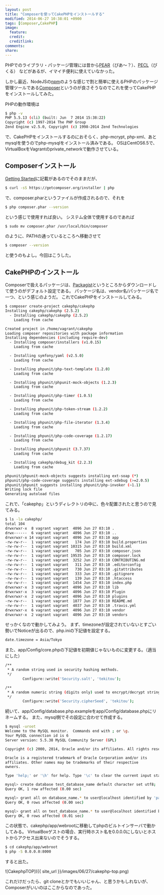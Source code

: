```yaml
---
layout: post
title: "Composerを使ってCakePHPをインストールする"
modified: 2014-06-27 10:38:01 +0900
tags: [Composer,CakePHP]
image:
  feature: 
  credit: 
  creditlink: 
comments: 
share: 
---
```


PHPでのライブラリ・パッケージ管理には昔から[PEAR](http://pear.php.net/manual/ja/)（ぴあ～？）、[PECL](http://pecl.php.net/)（ぴくる）
などがあるが、イマイチ便利に使えていなかった。

しかし最近、NodeJSの[npm](https://www.npmjs.org/)のような感じで割と簡単に使えるPHPのパッケージ管理ツールである[Composer](https://getcomposer.org/)というのが良さそうなのでこれを使ってCakePHPをインストールしてみた。

PHPの動作環境は

~~~ bash
$ php -v
PHP 5.5.13 (cli) (built: Jun  7 2014 15:38:22)
Copyright (c) 1997-2014 The PHP Group
Zend Engine v2.5.0, Copyright (c) 1998-2014 Zend Technologies
~~~

で、CakePHPをインストールするのにおそらく、php-mcrypt, php-xml、あとmysqlを使うのでphp-mysqlをインストール済みである。
OSはCentOS6.5で、VirtualBoxをVagrantのprivate_networkで動作させている。

## Composerインストール

[Getting Started](https://getcomposer.org/doc/00-intro.md)に記載があるのでそのままだが、

~~~ bash
$ curl -sS https://getcomposer.org/installer | php
~~~

で、composer.pharというファイルが作成されるので、それを

~~~ bash
$ php composer.phar --version
~~~

という感じで使用すれば良い。
システム全体で使用するのであれば

~~~ bash
$ sudo mv composer.phar /usr/local/bin/composer
~~~

のように、PATHの通っているところへ移動させて

~~~ bash
$ composer --version
~~~

と使うのもよし。今回はこうした。

## CakePHPのインストール

Composerで扱えるパッケージは、[Packagist](https://packagist.org/)というところからダウンロードして使うのがデフォルト設定である。
パッケージ名は、vendor名/パッケージ名で一つ、という感じのようだ。
これでCakePHPをインストールしてみる。

~~~ bash
$ composer create-project cakephp/cakephp
Installing cakephp/cakephp (2.5.2)
  - Installing cakephp/cakephp (2.5.2)
    Loading from cache

Created project in /home/vagrant/cakephp
Loading composer repositories with package information
Installing dependencies (including require-dev)
  - Installing composer/installers (v1.0.15)
    Loading from cache

  - Installing symfony/yaml (v2.5.0)
    Loading from cache

  - Installing phpunit/php-text-template (1.2.0)
    Loading from cache

  - Installing phpunit/phpunit-mock-objects (1.2.3)
    Loading from cache

  - Installing phpunit/php-timer (1.0.5)
    Loading from cache

  - Installing phpunit/php-token-stream (1.2.2)
    Loading from cache

  - Installing phpunit/php-file-iterator (1.3.4)
    Loading from cache

  - Installing phpunit/php-code-coverage (1.2.17)
    Loading from cache

  - Installing phpunit/phpunit (3.7.37)
    Loading from cache

  - Installing cakephp/debug_kit (2.2.3)
    Loading from cache

phpunit/phpunit-mock-objects suggests installing ext-soap (*)
phpunit/php-code-coverage suggests installing ext-xdebug (>=2.0.5)
phpunit/phpunit suggests installing phpunit/php-invoker (~1.1)
Writing lock file
Generating autoload files

~~~

これで、「cakephp」というディレクトリの中に、色々配置されたと思うので見てみる。

~~~ bash
$ ls -la cakephp/
total 104
drwxrwxr-x  8 vagrant vagrant  4096 Jun 27 03:10 .
drwx------  6 vagrant vagrant  4096 Jun 27 03:10 ..
drwxrwxr-x 14 vagrant vagrant  4096 Jun 27 03:10 app
-rw-rw-r--  1 vagrant vagrant   174 Jun 27 03:10 build.properties
-rw-rw-r--  1 vagrant vagrant 10315 Jun 27 03:10 build.xml
-rw-rw-r--  1 vagrant vagrant   705 Jun 27 03:10 composer.json
-rw-rw-r--  1 vagrant vagrant 19535 Jun 27 03:10 composer.lock
-rw-rw-r--  1 vagrant vagrant  3252 Jun 27 03:10 CONTRIBUTING.md
-rw-rw-r--  1 vagrant vagrant   311 Jun 27 03:10 .editorconfig
-rw-rw-r--  1 vagrant vagrant   730 Jun 27 03:10 .gitattributes
-rw-rw-r--  1 vagrant vagrant   333 Jun 27 03:10 .gitignore
-rw-rw-r--  1 vagrant vagrant   139 Jun 27 03:10 .htaccess
-rw-rw-r--  1 vagrant vagrant  1454 Jun 27 03:10 index.php
drwxrwxr-x  3 vagrant vagrant  4096 Jun 27 03:10 lib
drwxrwxr-x  3 vagrant vagrant  4096 Jun 27 03:10 Plugin
drwxrwxr-x  2 vagrant vagrant  4096 Jun 27 03:10 plugins
-rw-rw-r--  1 vagrant vagrant  1877 Jun 27 03:10 README.md
-rw-rw-r--  1 vagrant vagrant  4037 Jun 27 03:10 .travis.yml
drwxrwxr-x  6 vagrant vagrant  4096 Jun 27 03:10 vendor
drwxrwxr-x  2 vagrant vagrant  4096 Jun 27 03:10 vendors
~~~

せっかくなので動かしてみよう。
まず、timezoneが設定されていないとすごい勢いでNoticeが出るので、php.iniの下記値を設定する。

~~~ bash
date.timezone = Asia/Tokyo
~~~

また、app/Config/core.phpの下記値を初期値じゃないものに変更する。（適当にした）

~~~ bash
/**
 * A random string used in security hashing methods.
 */
        Configure::write('Security.salt', 'tekitou');

/**
 * A random numeric string (digits only) used to encrypt/decrypt strings.
 */
        Configure::write('Security.cipherSeed', 'tekitou');

~~~

続いて、app/Config/database.php.exampleをapp/Config/database.phpにリネームする。
また、mysql側でその設定に合わせて作成する。

~~~ bash
$ mysql -uroot
Welcome to the MySQL monitor.  Commands end with ; or \g.
Your MySQL connection id is 6
Server version: 5.5.38 MySQL Community Server (GPL)

Copyright (c) 2000, 2014, Oracle and/or its affiliates. All rights reserved.

Oracle is a registered trademark of Oracle Corporation and/or its
affiliates. Other names may be trademarks of their respective
owners.

Type 'help;' or '\h' for help. Type '\c' to clear the current input statement.  

mysql> create database test_database_name default character set utf8;
Query OK, 1 row affected (0.00 sec)

mysql> grant all on database_name.* to user@localhost identified by 'password';
Query OK, 0 rows affected (0.00 sec)

mysql> grant all on test_database_name.* to user@localhost identified by 'password';
Query OK, 0 rows affected (0.01 sec)

~~~

この状態で、cakephp/app/webrootに移動してphpのビルトインサーバで動かしてみる。
VirtualBoxゲストの場合、実行時ホスト名を0.0.0.0にしないとホストからアクセス出来ないのでそうする。

~~~ bash
$ cd cakephp/app/webroot
$ php -S 0.0.0.0:8000
~~~

すると出た。

![CakephpTOP]({{ site_url }}/images/06/27/cakephp-top.png)

これだけだったら、git cloneとかでもいいじゃん、と思うかもしれないが、Composerがいいのはここからなのであった。